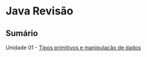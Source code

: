 # Java Revisão

## Sumário

Unidade 01 - [Tipos primitivos e manipulação de dados](https://github.com/emanoelvianna/java-revisao/blob/main/unidade%2001%20-%20Tipos%20primitivos%20e%20manipula%C3%A7%C3%A3o%20de%20dados)
